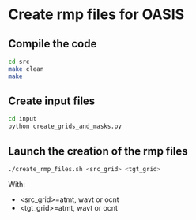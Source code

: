 # Create rmp files for OASIS

## Compile the code

```bash
cd src
make clean
make
```

## Create input files

```bash
cd input
python create_grids_and_masks.py
```

## Launch the creation of the rmp files

```bash
./create_rmp_files.sh <src_grid> <tgt_grid>
```

With:
- <src_grid>=atmt, wavt or ocnt
- <tgt_grid>=atmt, wavt or ocnt
